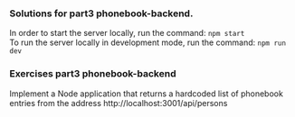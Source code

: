 ### Solutions for part3 phonebook-backend.

In order to start the server locally, run the command: `npm start`  
To run the server locally in development mode, run the command: `npm run dev`

### Exercises part3 phonebook-backend

Implement a Node application that returns a hardcoded list of phonebook entries from the address http://localhost:3001/api/persons  
